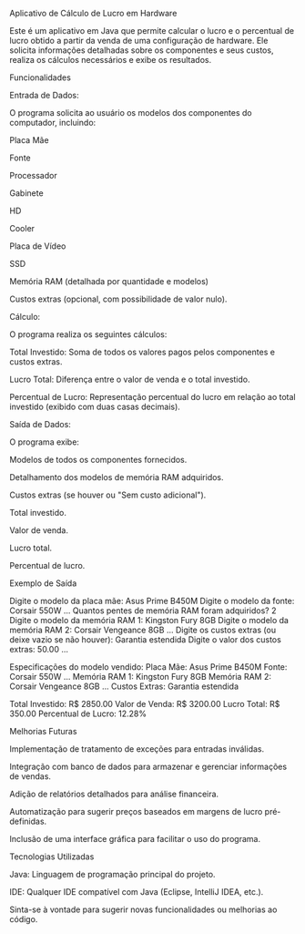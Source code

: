 Aplicativo de Cálculo de Lucro em Hardware

Este é um aplicativo em Java que permite calcular o lucro e o percentual de lucro obtido a partir da venda de uma configuração de hardware. Ele solicita informações detalhadas sobre os componentes e seus custos, realiza os cálculos necessários e exibe os resultados.

Funcionalidades

Entrada de Dados:

O programa solicita ao usuário os modelos dos componentes do computador, incluindo:

Placa Mãe

Fonte

Processador

Gabinete

HD

Cooler

Placa de Vídeo

SSD

Memória RAM (detalhada por quantidade e modelos)

Custos extras (opcional, com possibilidade de valor nulo).

Cálculo:

O programa realiza os seguintes cálculos:

Total Investido: Soma de todos os valores pagos pelos componentes e custos extras.

Lucro Total: Diferença entre o valor de venda e o total investido.

Percentual de Lucro: Representação percentual do lucro em relação ao total investido (exibido com duas casas decimais).

Saída de Dados:

O programa exibe:

Modelos de todos os componentes fornecidos.

Detalhamento dos modelos de memória RAM adquiridos.

Custos extras (se houver ou "Sem custo adicional").

Total investido.

Valor de venda.

Lucro total.

Percentual de lucro.

Exemplo de Saída

Digite o modelo da placa mãe: Asus Prime B450M
Digite o modelo da fonte: Corsair 550W
...
Quantos pentes de memória RAM foram adquiridos? 2
Digite o modelo da memória RAM 1: Kingston Fury 8GB
Digite o modelo da memória RAM 2: Corsair Vengeance 8GB
...
Digite os custos extras (ou deixe vazio se não houver): Garantia estendida
Digite o valor dos custos extras: 50.00
...

Especificações do modelo vendido:
Placa Mãe: Asus Prime B450M
Fonte: Corsair 550W
...
Memória RAM 1: Kingston Fury 8GB
Memória RAM 2: Corsair Vengeance 8GB
...
Custos Extras: Garantia estendida

Total Investido: R$ 2850.00
Valor de Venda: R$ 3200.00
Lucro Total: R$ 350.00
Percentual de Lucro: 12.28%

Melhorias Futuras

Implementação de tratamento de exceções para entradas inválidas.

Integração com banco de dados para armazenar e gerenciar informações de vendas.

Adição de relatórios detalhados para análise financeira.

Automatização para sugerir preços baseados em margens de lucro pré-definidas.

Inclusão de uma interface gráfica para facilitar o uso do programa.

Tecnologias Utilizadas

Java: Linguagem de programação principal do projeto.

IDE: Qualquer IDE compatível com Java (Eclipse, IntelliJ IDEA, etc.).

Sinta-se à vontade para sugerir novas funcionalidades ou melhorias ao código.